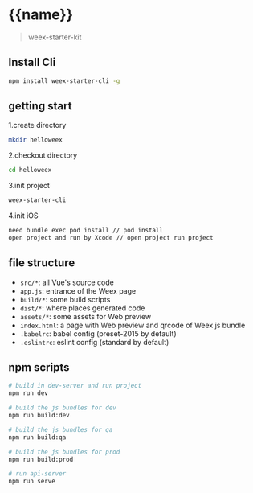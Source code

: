 # {{name}}

> weex-starter-kit

## Install Cli

```bash
npm install weex-starter-cli -g
```

## getting start

1.create directory

```bash
mkdir helloweex
```

2.checkout directory

```bash
cd helloweex
```

3.init project

```bash
weex-starter-cli
```

4.init iOS

```bash
need bundle exec pod install // pod install
open project and run by Xcode // open project run project
```


## file structure

* `src/*`: all Vue's source code
* `app.js`: entrance of the Weex page
* `build/*`: some build scripts
* `dist/*`: where places generated code
* `assets/*`: some assets for Web preview
* `index.html`: a page with Web preview and qrcode of Weex js bundle
* `.babelrc`: babel config (preset-2015 by default)
* `.eslintrc`: eslint config (standard by default)

## npm scripts

```bash
# build in dev-server and run project
npm run dev

# build the js bundles for dev
npm run build:dev

# build the js bundles for qa
npm run build:qa

# build the js bundles for prod
npm run build:prod

# run api-server
npm run serve
```
